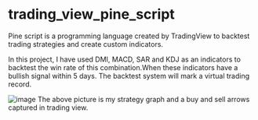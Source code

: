 # trading_view_pine_script

Pine script is a programming language created by TradingView to backtest trading strategies and create custom indicators.

In this project, I have used DMI, MACD, SAR and KDJ as an indicators to backtest the win rate of this combination.When these indicators have a bullish signal within 5 days. The backtest system will mark a virtual trading record.

![image](https://user-images.githubusercontent.com/57884601/130059117-879f8014-5774-4ca0-87e9-8d49c225a742.png)
The above picture is my strategy graph and a buy and sell arrows captured in trading view.
